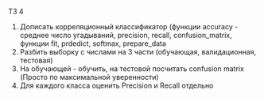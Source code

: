 ТЗ 4

1. Дописать корреляционный классификатор (функции accuracy - среднее число угадываний, precision, recall, confusion_matrix, функции fit, prdedict, softmax, prepare_data
2. Разбить выборку с числами на 3 части (обучающая, валидационная, тестовая)
3. На обучающей - обучить, на тестовой посчитать confusion matrix (Просто по максимальной уверенности)
4. Для каждого класса оценить Precision и Recall отдельно
